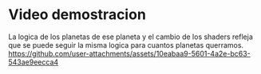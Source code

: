 # Video demostracion

La logica de los planetas de ese planeta y el cambio de los shaders refleja que se puede seguir la misma logica para cuantos planetas querramos. 
https://github.com/user-attachments/assets/10eabaa9-5601-4a2e-bc63-543ae9eecca4



